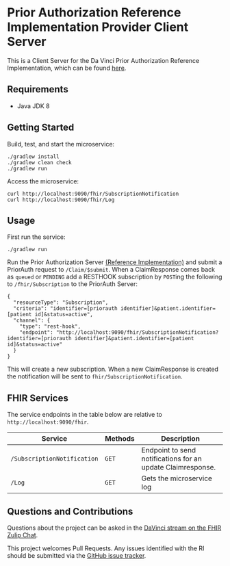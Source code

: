 # Prior Authorization Reference Implementation Provider Client Server

This is a Client Server for the Da Vinci Prior Authorization Reference Implementation, which can be found [here](https://github.com/HL7-DaVinci/prior-auth).

## Requirements

- Java JDK 8

## Getting Started

Build, test, and start the microservice:

```
./gradlew install
./gradlew clean check
./gradlew run
```

Access the microservice:

```
curl http://localhost:9090/fhir/SubscriptionNotification
curl http://localhost:9090/fhir/Log
```

## Usage

First run the service:

```
./gradlew run
```

Run the Prior Authorization Server [(Reference Implementation)](https://github.com/HL7-DaVinci/prior-auth) and submit a PriorAuth request to `/Claim/$submit`. When a ClaimResponse comes back as `queued` or `PENDING` add a RESTHOOK subscription by `POST`ing the following to `/fhir/Subscription` to the PriorAuth Server:

```
{
  "resourceType": "Subscription",
  "criteria": "identifier=[priorauth identifier]&patient.identifier=[patient id]&status=active",
  "channel": {
    "type": "rest-hook",
    "endpoint": "http://localhost:9090/fhir/SubscriptionNotification?identifier=[priorauth identifier]&patient.identifier=[patient id]&status=active"
  }
}
```

This will create a new subscription. When a new ClaimResponse is created the notification will be sent to `fhir/SubscriptionNotification`.

## FHIR Services

The service endpoints in the table below are relative to `http://localhost:9090/fhir`.

| Service                     | Methods | Description                                                 |
| --------------------------- | ------- | ----------------------------------------------------------- |
| `/SubscriptionNotification` | `GET`   | Endpoint to send notifications for an update Claimresponse. |
| `/Log`                      | `GET`   | Gets the microservice log                                   |

## Questions and Contributions

Questions about the project can be asked in the [DaVinci stream on the FHIR Zulip Chat](https://chat.fhir.org/#narrow/stream/179283-DaVinci).

This project welcomes Pull Requests. Any issues identified with the RI should be submitted via the [GitHub issue tracker](https://github.com/HL7-DaVinci/prior-auth/issues).
